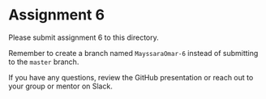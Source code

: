 # Assignment 6

Please submit assignment 6 to this directory.

Remember to create a branch named `MayssaraOmar-6` 
instead of submitting to the `master` branch.

If you have any questions, review the GitHub presentation or reach
out to your group or mentor on Slack.
